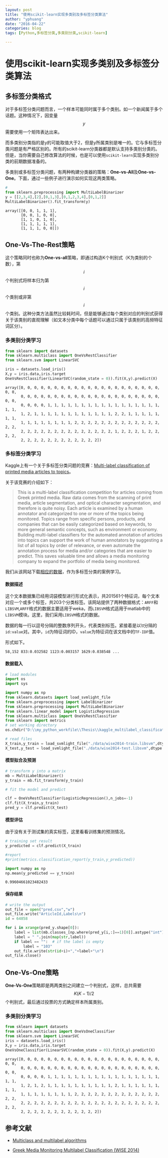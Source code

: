 ```yaml
---
layout: post
title: "使用scikit-learn实现多类别及多标签分类算法"
author: "yphuang"
date: "2016-04-22"
categories: blog
tags: [Python,多标签分类,多类别分类,scikit-learn]

---
```

# 使用scikit-learn实现多类别及多标签分类算法

## 多标签分类格式

对于多标签分类问题而言，一个样本可能同时属于多个类别。如一个新闻属于多个话题。这种情况下，因变量$$y$$需要使用一个矩阵表达出来。

而多类别分类指的是y的可能取值大于2，但是y所属类别是唯一的。它与多标签分类问题是有严格区别的。所有的scikit-learn分类器都是默认支持多类别分类的。但是，当你需要自己修改算法的时候，也是可以使用`scikit-learn`实现多类别分类的前期数据准备的。

多类别或多标签分类问题，有两种构建分类器的策略：**One-vs-All**及**One-vs-One**。下面，通过一些例子进行演示如何实现这两类策略。



```python
#
from sklearn.preprocessing import MultiLabelBinarizer
y = [[2,3,4],[2],[0,1,3],[0,1,2,3,4],[0,1,2]]
MultiLabelBinarizer().fit_transform(y)

```




    array([[0, 0, 1, 1, 1],
           [0, 0, 1, 0, 0],
           [1, 1, 0, 1, 0],
           [1, 1, 1, 1, 1],
           [1, 1, 1, 0, 0]])



## One-Vs-The-Rest策略

这个策略同时也称为**One-vs-all**策略，即通过构造K个判别式（K为类别的个数），第$$i$$个判别式将样本归为第$$i$$个类别或非第$$i$$个类别。这种分类方法虽然比较耗时间，但是能够通过每个类别对应的判别式获得关于该类别的直观理解（如文本分类中每个话题可以通过只属于该类别的高频特征词区分）。



### 多类别分类学习


```python
from sklearn import datasets
from sklearn.multiclass import OneVsRestClassifier
from sklearn.svm import LinearSVC

iris = datasets.load_iris()
X,y = iris.data,iris.target
OneVsRestClassifier(LinearSVC(random_state = 0)).fit(X,y).predict(X)
```




    array([0, 0, 0, 0, 0, 0, 0, 0, 0, 0, 0, 0, 0, 0, 0, 0, 0, 0, 0, 0, 0, 0, 0,
           0, 0, 0, 0, 0, 0, 0, 0, 0, 0, 0, 0, 0, 0, 0, 0, 0, 0, 0, 0, 0, 0, 0,
           0, 0, 0, 0, 1, 1, 1, 1, 1, 1, 1, 1, 1, 1, 1, 1, 1, 1, 1, 1, 1, 1, 1,
           1, 2, 1, 1, 1, 1, 1, 1, 1, 1, 1, 1, 1, 1, 2, 2, 1, 1, 1, 1, 1, 1, 1,
           1, 1, 1, 1, 1, 1, 1, 1, 2, 2, 2, 2, 2, 2, 2, 2, 2, 2, 2, 2, 2, 2, 2,
           2, 2, 2, 2, 2, 2, 2, 2, 2, 2, 2, 2, 2, 2, 1, 2, 2, 2, 1, 2, 2, 2, 2,
           2, 2, 2, 2, 2, 2, 2, 2, 2, 2, 2, 2])



### 多标签分类学习

Kaggle上有一个关于多标签分类问题的竞赛：[Multi-label classification of printed media articles to topics](https://www.kaggle.com/c/wise-2014)。


关于该竞赛的介绍如下：

> This is a multi-label classification competition for articles coming from Greek printed media. Raw data comes from the scanning of print media, article segmentation, and optical character segmentation, and therefore is quite noisy. Each article is examined by a human annotator and categorized to one or more of the topics being monitored. Topics range from specific persons, products, and companies that can be easily categorized based on keywords, to more general semantic concepts, such as environment or economy. Building multi-label classifiers for the automated annotation of articles into topics can support the work of human annotators by suggesting a list of all topics by order of relevance, or even automate the annotation process for media and/or categories that are easier to predict. This saves valuable time and allows a media monitoring company to expand the portfolio of media being monitored.  


我们从该网站下载[相应的数据](https://www.kaggle.com/c/wise-2014/data)，作为多标签分类的案例学习。

#### 数据描述

这个文本数据集已经用词袋模型进行形式化表示，共201561个特征词，每个文本对应一个或多个标签，共203个分类标签。该网站提供了两种数据格式：`ARFF`和`LIBSVM`,`ARFF`格式的数据主要适用于weka，而`LIBSVM`格式适用于matlab中的`LIBSVM`模块。这里，我们采用`LIBSVM`格式的数据。

数据的每一行以逗号分隔的整数序列开头，代表类别标签。紧接着是以\t分隔的`id:value`对。其中，`id`为特征词的ID，`value`为特征词在该文档中的`TF-IDF`值。

形式如下。

```
58,152 833:0.032582 1123:0.003157 1629:0.038548 ...

```

#### 数据载入


```python
# load modules
import os 
import sys

import numpy as np
from sklearn.datasets import load_svmlight_file
from sklearn.preprocessing import LabelBinarizer
from sklearn.preprocessing import MultiLabelBinarizer
from sklearn.linear_model import LogisticRegression
from sklearn.multiclass import OneVsRestClassifier
from sklearn import metrics
# set working directory
os.chdir("D:\\my_python_workfile\\Thesis\\kaggle_multilabel_classification")

```


```python
# read files
X_train,y_train = load_svmlight_file("./data/wise2014-train.libsvm",dtype=np.float64,multilabel=True)
X_test,y_test = load_svmlight_file("./data/wise2014-test.libsvm",dtype = np.float64,multilabel=True)
```

#### 模型拟合及预测


```python
# transform y into a matrix
mb = MultiLabelBinarizer()
y_train = mb.fit_transform(y_train)

# fit the model and predict

clf = OneVsRestClassifier(LogisticRegression(),n_jobs=-1)
clf.fit(X_train,y_train)
pred_y = clf.predict(X_test)
```

#### 模型评估

由于没有关于测试集的真实标签，这里看看训练集的预测情况。


```python
# training set result
y_predicted = clf.predict(X_train)

#report 
#print(metrics.classification_report(y_train,y_predicted))

import numpy as np
np.mean(y_predicted == y_train)
```




    0.99604661023482433



#### 保存结果


```python
# write the output
out_file = open("pred.csv","w")
out_file.write("ArticleId,Labels\n")
id = 64858

for i in xrange(pred_y.shape[0]):
    label = list(mb.classes_[np.where(pred_y[i,:]==1)[0]].astype("int"))
    label = " ".join(map(str,label))
    if label == "":  # if the label is empty
        label = "103"
    out_file.write(str(id+i)+","+label+"\n")
out_file.close()
```

## One-Vs-One策略

**One-Vs-One**策略即是两两类别之间建立一个判别式，这样，总共需要$$K(K-1)/2$$个判别式，最后通过投票的方式确定样本所属类别。

### 多类别分类学习



```python
from sklearn import datasets
from sklearn.multiclass import OneVsOneClassifier
from sklearn.svm import LinearSVC
iris = datasets.load_iris()
X,y = iris.data,iris.target
OneVsOneClassifier(LinearSVC(random_state = 0)).fit(X,y).predict(X)
```




    array([0, 0, 0, 0, 0, 0, 0, 0, 0, 0, 0, 0, 0, 0, 0, 0, 0, 0, 0, 0, 0, 0, 0,
           0, 0, 0, 0, 0, 0, 0, 0, 0, 0, 0, 0, 0, 0, 0, 0, 0, 0, 0, 0, 0, 0, 0,
           0, 0, 0, 0, 1, 1, 1, 1, 1, 1, 1, 1, 1, 1, 1, 1, 1, 1, 1, 1, 1, 1, 1,
           1, 2, 1, 2, 1, 1, 1, 1, 1, 1, 1, 1, 1, 1, 2, 1, 1, 1, 1, 1, 1, 1, 1,
           1, 1, 1, 1, 1, 1, 1, 1, 2, 2, 2, 2, 2, 2, 2, 2, 2, 2, 2, 2, 2, 2, 2,
           2, 2, 2, 2, 2, 2, 2, 2, 2, 2, 2, 2, 2, 2, 2, 2, 2, 2, 2, 2, 2, 2, 2,
           2, 2, 2, 2, 2, 2, 2, 2, 2, 2, 2, 2])



## 参考文献

- [Multiclass and multilabel algorithms](http://scikit-learn.org/stable/modules/multiclass.html#multiclass)

- [Greek Media Monitoring Multilabel Classification (WISE 2014)](https://www.kaggle.com/c/wise-2014/forums)
